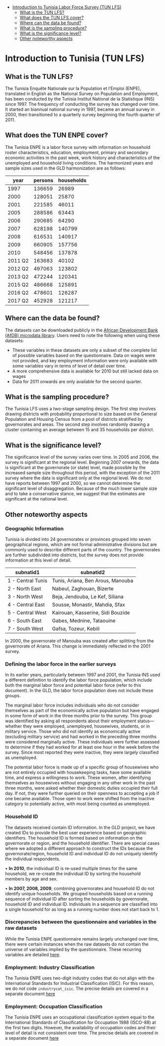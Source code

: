 
-   [Introduction to Tunisia Labor Force Survey (TUN
    LFS)](#introduction-to-Tunisia-labor-force-survey-tun-lfs)
    -   [What is the TUN LFS?](#what-is-the-tun-lfs)
    -   [What does the TUN LFS cover?](#what-does-the-tun-lfs-cover)
    -   [Where can the data be found?](#where-can-the-data-be-found)
    -   [What is the sampling
        procedure?](#what-is-the-sampling-procedure)
    -   [What is the significance
        level?](#what-is-the-significance-level)
    -   [Other noteworthy aspects](#other-noteworthy-aspects)

# Introduction to Tunisia (TUN LFS)

## What is the TUN LFS?

The Tunisia Enquête Nationale sur la Population et l’Emploi (ENPE), translated in English as the National Survey on Population and Employment, has been conducted by the Tunisia Institut National de la Statistique (INS) since 1997. The frequency of conducting the survey has changed over time. It started an biannual national survey in 1997, became an annual survey in 2000, then transitioned to a quarterly survey beginning the fourth quarter of 2011. 

## What does the TUN ENPE cover?
The Tunisia ENPE is a labor force survey with information on household roster characteristics, education, employment, primary and secondary economic activities in the past week, work history and characteristics of the unemployed and household living conditions. The harmonized years and sample sizes used in the GLD harmonization are as follows:

| year | persons | households |
|------|---------|------------|
| 1997 | 136659  | 26989      |
| 2000 | 128051  | 25870      |
| 2001 | 221585  | 46011      |
| 2005 | 288586  | 63443      |
| 2006 | 290685  | 64290      |
| 2007 | 628198  | 140799     |
| 2008 | 616531  | 140917     |
| 2009 | 660905  | 157756     |
| 2010 | 548456  | 137878     |
| 2011 Q2 | 163683  | 40102      |
| 2012 Q2 | 497063  | 123802     |
| 2013 Q2 | 472244  | 120341     |
| 2015 Q2 | 486668  | 125891     |
| 2016 Q2 | 478601  | 126287     |
| 2017 Q2 | 452928  | 121217     |

## Where can the data be found?
The datasets can be downloaded publicly in the [African Development Bank (AfDB) microdata library](https://microdata-catalog.afdb.org/index.php/home). Users need to note the following when using these datasets:
-	These variables in these datasets are only a subset of the complete list of possible variables based on the questionnaire. Data on wages were not provided, and key employment information were only available with some variables vary in terms of level of detail over time.
-	A more comprehensive data is available for 2010 but still lacked data on wages
-	Data for 2011 onwards are only available for the second quarter. 

## What is the sampling procedure?
The Tunisia LFS uses a two-stage sampling design. The first step involves drawing districts with probability proportional to size based on the General Population and Housing Census from a pool of districts stratified by governorates and areas.  The second step involves randomly drawing a cluster containing an average between 15 and 35 households per district. 

## What is the significance level?

The significance level of the survey varies over time. In 2005 and 2006, the survey is significant at the regional level. Beginning 2007 onwards, the data is significant at the governorate (or state) level, made possible by the increased sample size throughout this period, with the exception of the 2011 survey where the data is significant only at the regional level. We do not have reports between 1997 and 2000, so we cannot determine the significant level of disaggregation. Because of the much lower sample size and to take a conservative stance, we suggest that the estimates are significant at the national level.

## Other noteworthy aspects

### Geographic Information

Tunisia is  divided into 24 governorates or provinces grouped into seven geographical regions, which are not formal administrative divisions but are commonly used to describe different parts of the country. The governorates are further subdivided into districts, but the survey does not provide information at this level of detail. 

| subnatid1        | subnatid2                               |
|------------------|-----------------------------------------|
| 1 - Central Tunis | Tunis, Ariana, Ben Arous, Manouba      |
| 2 - North East    | Nabeul, Zaghouan, Bizerte              |
| 3 - North West    | Beja, Jendouba, Le Kef, Siliana        |
| 4 - Central East  | Sousse, Monastir, Mahdia, Sfax         |
| 5 - Central West  | Kairouan, Kasserine, Sidi Bouzide      |
| 6 - South East    | Gabes, Mednine, Tataouine              |
| 7 - South West    | Gafsa, Tozeur, Kebili                  |

In 2000, the governorate of Manouba was created after splitting from the governorate of Ariana. This change is immediately reflected in the 2001 survey.

### Defining the labor force in the earlier surveys
In its earlier years, particularly between 1997 and 2001, the Tunisia INS used a different definition to identify the labor force population, which include both the marginal labor force and potential labor force (refer to this document). In the GLD, the labor force population does not include these groups.

The marginal labor force includes individuals who do not consider themselves as part of the economically active population but have engaged in some form of work in the three months prior to the survey. This group was identified by asking all respondents about their employment status—whether they were employed, unemployed, housewives, students, or in military service. Those who did not identify as economically active (excluding military service) and had worked in the preceding three months were considered marginally active. These individuals were further assessed to determine if they had worked for at least one hour in the week before the survey. Since most reported they were inactive, they were largely classified as unemployed.

The potential labor force is made up of a specific group of housewives who are not entirely occupied with housekeeping tasks, have some available time, and express a willingness to work. These women, after identifying themselves as housewives without engaging in any other work in the past three months, were asked whether their domestic duties occupied their full day. If not, they were further queried on their openness to accepting a job if one became available. Those open to work were shifted from the inactive category to potentially active, with most being counted as unemployed.

### Household ID
The datasets received contain ID information. In the GLD project, we have created IDs to provide the best user experience based on geographic identifiers. The household ID is formed based on information on the governorate or region, and the household identifier. There are special cases where we adopted a different approach to construct the IDs because the governorate/region, household ID and individual ID do not uniquely identify the individual respondents.

•	**In 2010**, the individual ID is re-used multiple times for the same household, we re-create the individual ID by sorting the household members by age and sex. 

•	**In 2007, 2008, 2009**, combining governorates and household ID do not identify unique households. We grouped households based on a running sequence of individual ID after sorting the households by governorate, household ID and individual ID. Individuals in a sequence are classified into a single household for as long as a running number does not start back to 1. 

### Discrepancies between the questionnaire and variables in the raw datasets
While the Tunisia ENPE questionnaire remains largely unchanged over time, there were certain instances when the raw datasets do not contain the universe of variables implied by the questionnaire. These recurring variables are detailed [here](Variable_availability.md).

### Employment: Industry Classification
The Tunisia ENPE uses two-digit industry codes that do not align with the International Standards for Industrial Classification (ISIC). For this reason, we do not code `industrycat_isic`. The precise details are covered in a separate document [here](Industry.md)

### Employment: Occupation Classification
The Tunisia ENPE uses an occupational classification system equal to the International Standards of Classification for Occupation 1988 (ISCO-88) at the first two digits. However, the availability of occupation codes and their level of detail is not consistent over time. The precise details are covered in a separate document [here](Occupation.md)

